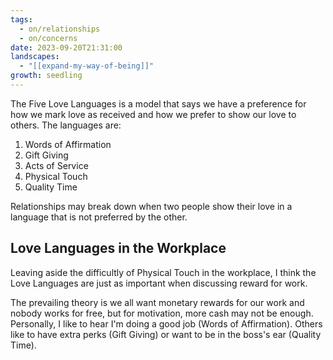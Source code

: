 ```yaml
---
tags:
  - on/relationships
  - on/concerns
date: 2023-09-20T21:31:00
landscapes:
  - "[[expand-my-way-of-being]]"
growth: seedling
---
```

The Five Love Languages is a model that says we have a preference for how we mark love as received and how we prefer to show our love to others. The languages are:

1. Words of Affirmation
2. Gift Giving
3. Acts of Service
4. Physical Touch
5. Quality Time

Relationships may break down when two people show their love in a language that is not preferred by the other.

## Love Languages in the Workplace
Leaving aside the difficultly of Physical Touch in the workplace, I think the Love Languages are just as important when discussing reward for work. 

The prevailing theory is we all want monetary rewards for our work and nobody works for free, but for motivation, more cash may not be enough. Personally, I like to hear I'm doing a good job (Words of Affirmation). Others like to have extra perks (Gift Giving) or want to be in the boss's ear (Quality Time).